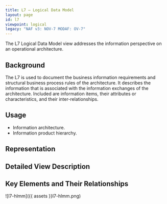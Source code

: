 ```yaml
---
title: L7 – Logical Data Model
layout: page
id: l7
viewpoint: logical
legacy: "NAF v3: NOV-7 MODAF: OV-7"
---
```



The L7 Logical Data Model view addresses the information perspective on
an operational architecture.

## Background

The L7 is used to document the business information requirements and
structural business process rules of the architecture. It describes the
information that is associated with the information exchanges of the
architecture. Included are information items, their attributes or
characteristics, and their inter-relationships.

## Usage

* Information architecture.
* Information product hierarchy.

## Representation

## Detailed View Description

## Key Elements and Their Relationships

![l7-hlmm]({{ assets }}l7-hlmm.png)

